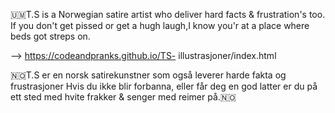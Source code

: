 🇺🇲T.S is a Norwegian satire artist who
 deliver hard facts & frustration's too. If you don't get pissed or get a hugh laugh,I know you'r at a place where beds got streps on.

-->   https://codeandpranks.github.io/TS-
illustrasjoner/index.html

🇳🇴T.S er en norsk satirekunstner som også leverer harde fakta og frustrasjoner
Hvis du ikke blir forbanna, eller får deg en god latter er du på  ett sted med hvite frakker & senger med reimer på.🇳🇴
